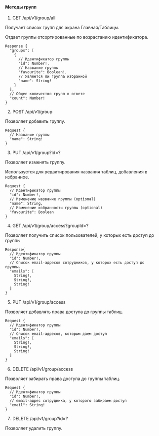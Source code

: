 #### Методы групп

1. GET /api/v1/group/all

Получает список групп для экрана Главная/Таблицы.

Отдает группы отсортированные по возрастанию идентификатора.

```
Response {
  "groups": [
    {
      // Идентификатор группы
      "id": Number!,
      // Название группы
      "favourite": Boolean!,
      // Является ли группа избранной
      "name": String!
    }
  ],
  // Общее количество групп в ответе
  "count": Number!
}
```

2. POST /api/v1/group

Позволяет добавить группу.

```
Request {
  // Название группы
  "name": String!
}
```

3. PUT /api/v1/group?id=?

Позволяет изменять группу.

Используется для редактирования названия таблиц, добавления в избранное.

```
Request {
  // Идентификатор группы
  "id": Number!,
  // Изменение название группы (optional)
  "name": String,
  // Изменение избранности группы (optional)
  "favourite": Boolean
}
```

4. GET /api/v1/group/access?groupId=?

Позволяет получить список пользователей, у которых есть доступ до группы

```
Response{
  // Идентификатор группы
  "id": Number!,
  // Список email-адресов сотрудников, у которых есть доступ до группы.
  "emails": [
    String!,
    String!,
    String!
  ]
}
```

5. PUT /api/v1/group/access

Позволяет добавлять права доступа до группы таблиц.

```
Request {
  // Идентификатор группы
  "id": Number!,
  // Список email-адресов, которым даем доступ
  "emails": [
    String!,
    String!,
    String!
  ]
}
```

6. DELETE /api/v1/group/access

Позволяет забирать права доступа до группы таблиц.

```
Request {
  // Идентификатор группы
  "id": Number!,
  // email-адрес сотрудника, у которого забираем доступ
  "email": String!
}
```

7. DELETE /api/v1/group?id=?

Позволяет удалить группу.
